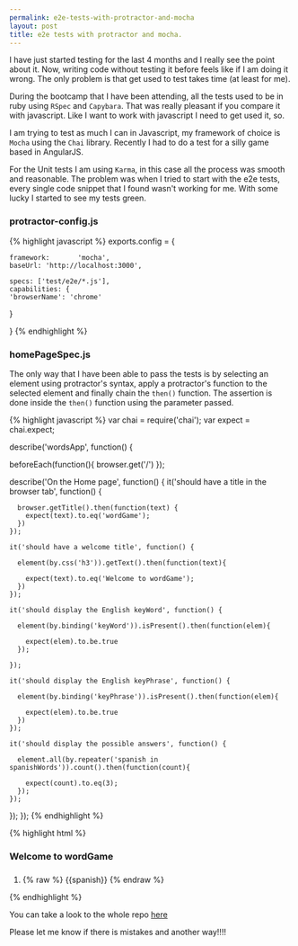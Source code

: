 ```yaml
---
permalink: e2e-tests-with-protractor-and-mocha
layout: post
title: e2e tests with protractor and mocha.
---
```


I have just started testing for the last 4 months and I really see the point about it. Now, writing code without testing it before feels like if I am doing it wrong. The only problem is that get used to test takes time (at least for me).

During the bootcamp that I have been attending, all the tests used to be in ruby using `RSpec` and `Capybara`. That was really pleasant if you compare it with javascript. Like I want to work with javascript I need to get used it, so.

<!-- more -->

I am trying to test as much I can in Javascript, my framework of choice is `Mocha` using the `Chai` library. Recently I had to do a test for a silly game based in AngularJS. 

For the Unit tests I am using `Karma`, in this case all the process was smooth and reasonable. The problem was when I tried to start with the e2e tests, every single code snippet that I found wasn't working for me. With some lucky I started to see my tests green.

### <i class="fa fa-code"></i> protractor-config.js

{% highlight javascript %}
exports.config = {

	framework:       'mocha',
	baseUrl: 'http://localhost:3000',

	specs: ['test/e2e/*.js'],
	capabilities: {
    'browserName': 'chrome'
  }           

}
{% endhighlight %}  

### <i class="fa fa-code"></i> homePageSpec.js

The only way that I have been able to pass the tests is by selecting an element using protractor's syntax, apply a protractor's function to the selected element and finally chain the `then()` function. The assertion is done inside the `then()` function using the parameter passed.


{% highlight javascript %}
var chai   = require('chai');
var expect = chai.expect;

describe('wordsApp', function() {
  
  beforeEach(function(){ browser.get('/') });

  describe('On the Home page', function() {
    it('should have a title in the browser tab', function() {
    
      browser.getTitle().then(function(text) { 
        expect(text).to.eq('wordGame');
      })
    });

    it('should have a welcome title', function() {
      
      element(by.css('h3')).getText().then(function(text){

        expect(text).to.eq('Welcome to wordGame');
      })
    });

    it('should display the English keyWord', function() {
      
      element(by.binding('keyWord')).isPresent().then(function(elem){

        expect(elem).to.be.true  
      });  

    });

    it('should display the English keyPhrase', function() {

      element(by.binding('keyPhrase')).isPresent().then(function(elem){

        expect(elem).to.be.true
      })
    });

    it('should display the possible answers', function() {
      
      element.all(by.repeater('spanish in spanishWords')).count().then(function(count){

        expect(count).to.eq(3);
      });
    });
  });
});
{% endhighlight %} 


{% highlight html %} 

<!DOCTYPE html>
<html ng-app="wordsApp">

<head>
  <meta charset="utf8">
  <title>wordGame</title>
</head>

<body>
  <div ng-controller="WordsCtrl">
		<h3>Welcome to wordGame</h3>
		<section>
		 <h5 ng-bind="keyWord"></h5>
		 <p ng-bind="keyPhrase"></p>
		 <ol>
		 	<li ng-repeat="spanish in spanishWords">
		 		{% raw %} {{spanish}} {% endraw %}
		 	</li>
		 </ol>
		</section>
	</div>
</body>
</html>

{% endhighlight %} 

You can take a look to the whole repo [here](https://github.com/byverdu/BussuAngularTest)

Please let me know if there is mistakes and another way!!!!







